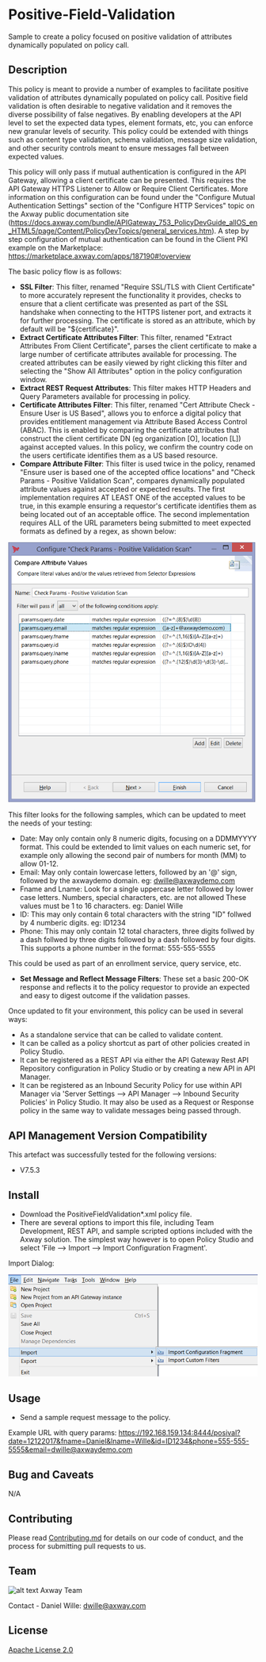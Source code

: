 # Positive-Field-Validation
Sample to create a policy focused on positive validation of attributes dynamically populated on policy call.

## Description

This policy is meant to provide a number of examples to facilitate positive validation of attributes dynamically populated on policy call. Positive field validation is often desirable to negative validation and it removes the diverse possibility of false negatives. By enabling developers at the API level to set the expected data types, element formats, etc, you can enforce new granular levels of security. This policy could be extended with things such as content type validation, schema validation, message size validation, and other security controls meant to ensure messages fall between expected values.

This policy will only pass if mutual authentication is configured in the API Gateway, allowing a client certificate can be presented. This requires the API Gateway HTTPS Listener to Allow or Require Client Certificates. More information on this configuration can be found under the "Configure Mutual Authentication Settings" section of the "Configure HTTP Services" topic on the Axway public documentation site (https://docs.axway.com/bundle/APIGateway_753_PolicyDevGuide_allOS_en_HTML5/page/Content/PolicyDevTopics/general_services.htm). A step by step configuration of mutual authentication can be found in the Client PKI example on the Marketplace: https://marketplace.axway.com/apps/187190#!overview

The basic policy flow is as follows:

- **SSL Filter**: This filter, renamed "Require SSL/TLS with Client Certificate" to more accurately represent the functionality it provides, checks to ensure that a client certificate was presented as part of the SSL handshake when connecting to the HTTPS listener port, and extracts it for further processing. The certificate is stored as an attribute, which by default will be "${certificate}".
- **Extract Certificate Attributes Filter**: This filter, renamed "Extract Attributes From Client Certificate", parses the client certificate to make a large number of certificate attributes available for processing. The created attributes can be easily viewed by right clicking this filter and selecting the "Show All Attributes" option in the policy configuration window.
- **Extract REST Request Attributes**: This filter makes HTTP Headers and Query Parameters available for processing in policy.
- **Certificate Attributes Filter**: This filter, renamed "Cert Attribute Check - Ensure User is US Based", allows you to enforce a digital policy that provides entitlement management via Attribute Based Access Control (ABAC). This is enabled by comparing the certificate attributes that construct the client certificate DN (eg organization [O], location [L]) against accepted values. In this policy, we confirm the country code on the users certificate identifies them as a US based resource.
- **Compare Attribute Filter**: This filter is used twice in the policy, renamed "Ensure user is based one of the accepted office locations" and "Check Params - Positive Validation Scan", compares dynamically populated attribute values against accepted or expected results. The first implementation requires AT LEAST ONE of the accepted values to be true, in this example ensuring a requestor's certificate identifies them as being located out of an acceptable office. The second implementation requires ALL of the URL parameters being submitted to meet expected formats as defined by a regex, as shown below:

![alt text](https://github.com/Axway-API-Management-Plus/Positive-Field-Validation/blob/master/example/src/paramFilter.png "Param Filter")

This filter looks for the following samples, which can be updated to meet the needs of your testing:
- Date: May only contain only 8 numeric digits, focusing on a DDMMYYYY format. This could be extended to limit values on each numeric set, for example only allowing the second pair of numbers for month (MM) to allow 01-12.
- Email: May only contain lowercase letters, followed by an '@' sign, followed by the axwaydemo domain. eg: dwille@axwaydemo.com
- Fname and Lname: Look for a single uppercase letter followed by lower case letters. Numbers, special characters, etc. are not allowed These values must be 1 to 16 characters. eg: Daniel Wille
- ID: This may only contain 6 total characters with the string "ID" follwed by 4 numberic digits. eg: ID1234
- Phone: This may only contain 12 total characters, three digits follwed by a dash follwed by three digits followed by a dash followed by four digits. This supports a phone number in the format: 555-555-5555

This could be used as part of an enrollment service, query service, etc.
- **Set Message and Reflect Message Filters**: These set a basic 200-OK response and reflects it to the policy requestor to provide an expected and easy to digest outcome if the validation passes.

Once updated to fit your environment, this policy can be used in several ways:
- As a standalone service that can be called to validate content.
- It can be called as a policy shortcut as part of other policies created in Policy Studio.
- It can be registered as a REST API via either the API Gateway Rest API Repository  configuration in Policy Studio or by creating a new API in API Manager.
- It can be registered as an Inbound Security Policy for use within API Manager via 'Server Settings --> API Manager --> Inbound Security Policies' in Policy Studio. It may also be used as a Request or Response policy in the same way to validate messages being passed through.

## API Management Version Compatibility
This artefact was successfully tested for the following versions:
- V7.5.3


## Install

- Download the PositiveFieldValidation*.xml policy file.
- There are several options to import this file, including Team Development, REST API, and sample scripted options included with the Axway solution. The simplest way however is to open Policy Studio and select 'File --> Import --> Import Configuration Fragment'.

Import Dialog:

![alt text](https://github.com/Axway-API-Management-Plus/Positive-Field-Validation/blob/master/example/src/importFrag.png "Import Fragment")

## Usage

- Send a sample request message to the policy.

Example URL with query params: https://192.168.159.134:8444/posival?date=12122017&fname=Daniel&lname=Wille&id=ID1234&phone=555-555-5555&email=dwille@axwaydemo.com

## Bug and Caveats

N/A


## Contributing

Please read [Contributing.md](https://github.com/Axway-API-Management/Common/blob/master/Contributing.md) for details on our code of conduct, and the process for submitting pull requests to us.


## Team

![alt text][Axwaylogo] Axway Team

[Axwaylogo]: https://github.com/Axway-API-Management/Common/blob/master/img/AxwayLogoSmall.png  "Axway logo"

Contact - Daniel Wille: dwille@axway.com

## License
[Apache License 2.0](/LICENSE)
